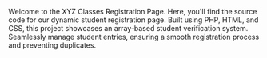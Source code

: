 Welcome to the XYZ Classes Registration Page. Here, you'll find the source code for our dynamic student registration page. Built using PHP, HTML, and CSS, this project showcases an array-based student verification system. Seamlessly manage student entries, ensuring a smooth registration process and preventing duplicates. 
